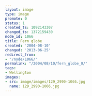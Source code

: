 ```yaml
---
layout: image
type: image
promote: 0
status: 1
created_ts: 1092143307
changed_ts: 1372159430
node_id: 1066
title: Fern globe
created: '2004-08-10'
changed: '2013-06-25'
redirect_from:
- "/node/1066/"
permalink: "/2004/08/10/fern_globe_0/"
tags:
- Wellington
images:
- src: image/images/129_2990-1066.jpg
  name: 129_2990-1066.jpg
---
```



